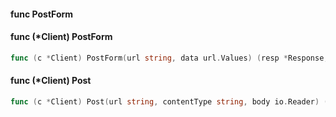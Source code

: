 #### func PostForm



#### func (*Client) PostForm

```go
func (c *Client) PostForm(url string, data url.Values) (resp *Response, err error)
```

#### func (*Client) Post

```go
func (c *Client) Post(url string, contentType string, body io.Reader) (resp *Response, err error)
```



